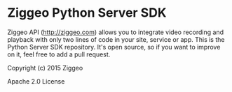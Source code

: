 Ziggeo Python Server SDK
=========================

Ziggeo API (http://ziggeo.com) allows you to integrate video recording and playback with only
two lines of code in your site, service or app. This is the Python Server SDK repository. It's open source,
so if you want to improve on it, feel free to add a pull request.

Copyright (c) 2015 Ziggeo

Apache 2.0 License
